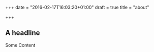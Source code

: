 +++
date = "2016-02-17T16:03:20+01:00"
draft = true
title = "about"

+++

## A headline

Some Content
